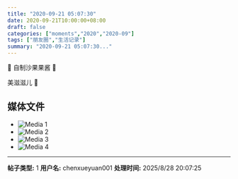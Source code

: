 ```yaml
---
title: "2020-09-21 05:07:30"
date: 2020-09-21T10:00:00+08:00
draft: false
categories: ["moments","2020","2020-09"]
tags: ["朋友圈","生活记录"]
summary: "2020-09-21 05:07:30..."
---
```


🍎 自制沙果果酱 🍎

美滋滋儿 🥰

## 媒体文件

- ![Media 1](/Moments/photos/2020-09-21/202009210507300.jpg)
- ![Media 2](/Moments/photos/2020-09-21/202009210507301.jpg)
- ![Media 3](/Moments/photos/2020-09-21/202009210507302.jpg)
- ![Media 4](/Moments/photos/2020-09-21/202009210507303.jpg)

---

**帖子类型:** 1
**用户名:** chenxueyuan001
**处理时间:** 2025/8/28 20:07:25